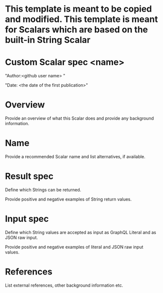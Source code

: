 # This template is meant to be copied and modified. This template is meant for Scalars which are based on the built-in String Scalar

# Custom Scalar spec \<name\>

"Author:\<github user name\> "

"Date: \<the date of the first publication\>"

# Overview

Provide an overview of what this Scalar does and provide any background
information.

# Name

Provide a recommended Scalar name and list alternatives, if available.

# Result spec

Define which Strings can be returned.

Provide positive and negative examples of String return values.

# Input spec

Define which String values are accepted as input as GraphQL Literal and as JSON
raw input.

Provide positive and negative examples of literal and JSON raw input values.

# References

List external references, other background information etc.
